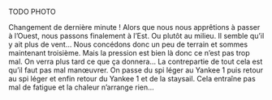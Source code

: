 TODO PHOTO

Changement de dernière minute ! Alors que nous nous apprêtions à passer à l’Ouest, nous passons finalement à l’Est. Ou plutôt au milieu. Il semble qu’il y ait plus de vent… Nous concédons donc un peu de terrain et sommes maintenant troisième. Mais la pression est bien là donc ce n’est pas trop mal. On verra plus tard ce que ça donnera…
La contrepartie de tout cela est qu’il faut pas mal manœuvrer. On passe du spi léger au Yankee 1 puis retour au spi léger et enfin retour du Yankee 1 et de la staysail.
Cela entraîne pas mal de fatigue et la chaleur n’arrange rien…
